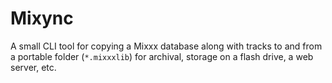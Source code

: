 # Mixync

A small CLI tool for copying a Mixxx database along with tracks to and from a portable folder (`*.mixxxlib`) for archival, storage on a flash drive, a web server, etc.

